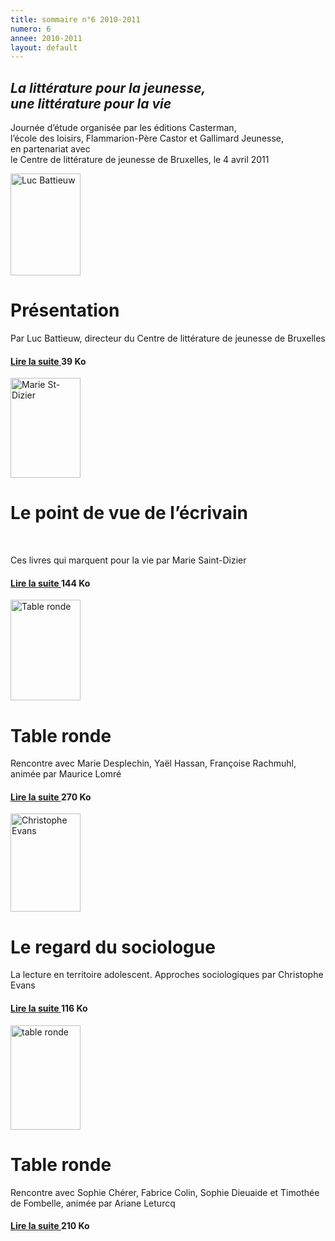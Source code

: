 ```yaml
---
title: sommaire n°6 2010-2011
numero: 6
annee: 2010-2011
layout: default
---
```

<h2><em>La littérature pour la jeunesse,<br />
une littérature pour la vie
</em></h2>
<p class="centre">Journée d’étude organisée par les éditions Casterman,<br />
l’école des loisirs, Flammarion-Père Castor et Gallimard Jeunesse,<br />
en partenariat avec<br />
le Centre de littérature de jeunesse de Bruxelles, le 4 avril 2011</p>
<div class="article">
<img src="/pages/static/sommaires/images/1_luc_battieuw.jpg" alt="Luc Battieuw" width="112" height="163" class="image" />
<h1>Présentation</h1>
<p></p>
<p class="aligner">Par Luc Battieuw, directeur du Centre de littérature de jeunesse de Bruxelles</p>
<h4><a href="/static/sommaires/pdf/1_luc_battieuw.pdf">Lire la suite </a> 39 Ko</h4>


</div>
<div class="article">
<img src="/pages/static/sommaires/images/2_marie_saint-dizier.jpg" alt="Marie St-Dizier" width="112" height="160" class="image" />
<h1>Le point de vue de l’écrivain</h1>
<p>﻿</p>
<p class="aligner">Ces livres qui marquent pour la vie par Marie Saint-Dizier
</p>
<h4><a href="/static/sommaires/pdf/2_marie_saint_dizier.pdf">Lire la suite </a> 144 Ko</h4>
</div>
<div class="article">
<img src="/pages/static/sommaires/images/3_table_ronde_1.jpg" alt="Table ronde" width="112" height="161" class="image" />
<h1>Table ronde</h1>
<p></p>
<p class="aligner">Rencontre avec Marie Desplechin, Yaël Hassan, Françoise Rachmuhl, animée par Maurice Lomré
</p>
<h4><a href="/static/sommaires/pdf/3_table_ronde_1.pdf">Lire la suite </a> 270 Ko</h4>
</div>
<div class="article">
<img src="/pages/static/sommaires/images/4_christophe_evans.jpg" alt="Christophe Evans" width="112" height="157" class="image" />
<h1>Le regard du sociologue</h1>
<p></p>
<p class="aligner">La lecture en territoire adolescent. Approches sociologiques par Christophe Evans
</p>
<h4><a href="/static/sommaires/pdf/4_christophe_evans.pdf">Lire la suite </a> 116 Ko</h4>
</div>
<div class="article">
<img src="/pages/static/sommaires/images/5_table_ronde_2.jpg" alt="table ronde" width="112" height="167" class="image" />
<h1>Table ronde</h1>
<p></p>
<p class="aligner">Rencontre avec Sophie Chérer, Fabrice Colin, Sophie Dieuaide et Timothée de Fombelle, animée par Ariane Leturcq
</p>
<h4><a href="/static/sommaires/pdf/5_table_ronde_2.pdf">Lire la suite </a> 210 Ko</h4>
</div>
